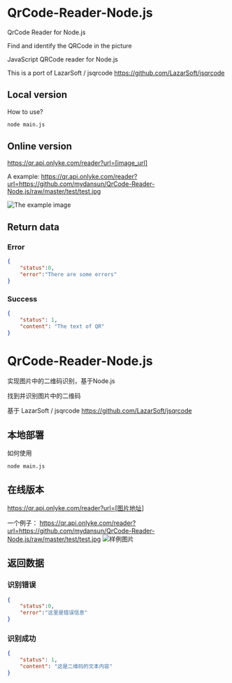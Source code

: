 # QrCode-Reader-Node.js
QrCode Reader for Node.js

Find and identify the QRCode in the picture

JavaScript QRCode reader for Node.js

This is a port of LazarSoft / jsqrcode https://github.com/LazarSoft/jsqrcode

## Local version
How to use?
```sh
node main.js
```
## Online version
https://qr.api.onlyke.com/reader?url=[image_url]

A example: https://qr.api.onlyke.com/reader?url=https://github.com/mydansun/QrCode-Reader-Node.js/raw/master/test/test.jpg

![The example image](https://qr.api.onlyke.com/reader?url=https://github.com/mydansun/QrCode-Reader-Node.js/raw/master/test/test.jpg)

## Return data

### Error

```json
{
	"status":0,
	"error":"There are some errors"
}
```

### Success
```json
{
	"status": 1,
	"content": "The text of QR"
}
```

# QrCode-Reader-Node.js
实现图片中的二维码识别，基于Node.js

找到并识别图片中的二维码

基于 LazarSoft / jsqrcode https://github.com/LazarSoft/jsqrcode

## 本地部署
如何使用
```sh
node main.js
```
## 在线版本
https://qr.api.onlyke.com/reader?url=[图片地址]

一个例子： https://qr.api.onlyke.com/reader?url=https://github.com/mydansun/QrCode-Reader-Node.js/raw/master/test/test.jpg
![样例图片](https://qr.api.onlyke.com/reader?url=https://github.com/mydansun/QrCode-Reader-Node.js/raw/master/test/test.jpg)

## 返回数据

### 识别错误

```json
{
	"status":0,
	"error":"这里是错误信息"
}
```

### 识别成功
```json
{
	"status": 1,
	"content": "这是二维码的文本内容"
}
```
